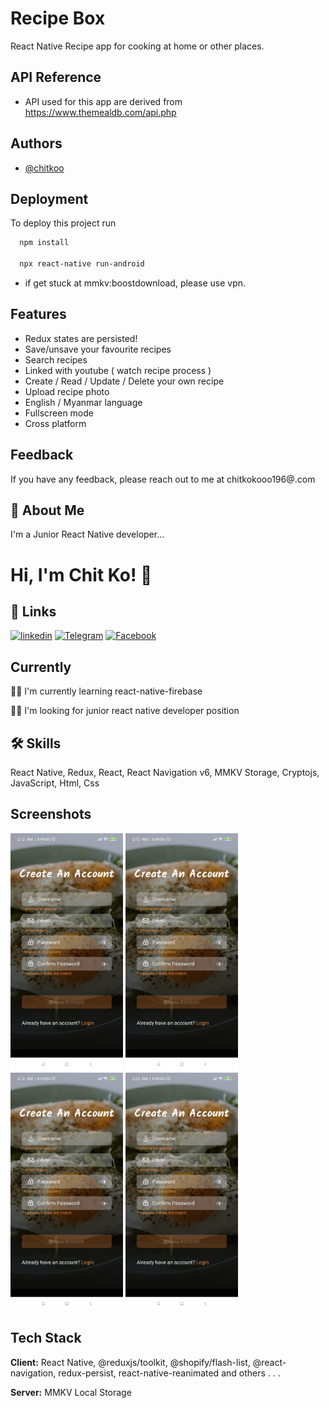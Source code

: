 
# Recipe Box

React Native Recipe app for cooking at home or other places.


## API Reference

- API used for this app are derived from https://www.themealdb.com/api.php


## Authors

- [@chitkoo](https://github.com/chitkoo)


## Deployment

To deploy this project run

```bash
  npm install
  
  npx react-native run-android
```
- if get stuck at mmkv:boostdownload, please use vpn.

## Features

- Redux states are persisted!
- Save/unsave your favourite recipes
- Search recipes
- Linked with youtube ( watch recipe process )
- Create / Read / Update / Delete your own recipe
- Upload recipe photo
- English / Myanmar language
- Fullscreen mode
- Cross platform


## Feedback

If you have any feedback, please reach out to me at chitkokooo196@.com


## 🚀 About Me
I'm a Junior React Native developer...


# Hi, I'm Chit Ko! 👋


## 🔗 Links

[![linkedin](https://img.shields.io/badge/linkedin-0A66C2?style=for-the-badge&logo=linkedin&logoColor=white)](https://www.linkedin.com/in/chit-ko-92a8921ab/)
[![Telegram](https://img.shields.io/badge/Telegram-2CA5E0?style=for-the-badge&logo=telegram&logoColor=white)](https://t.me/chitkodev)
[![Facebook](https://img.shields.io/badge/Facebook-%231877F2.svg?style=for-the-badge&logo=Facebook&logoColor=white)](https://www.facebook.com/ck.chitkoxx/)

## Currently

👩‍💻 I'm currently learning react-native-firebase

👯‍♀️ I'm looking for junior react native developer position



## 🛠 Skills
React Native, Redux, React, React Navigation v6, MMKV Storage, Cryptojs, JavaScript, Html, Css 


## Screenshots



<p float="left">
<img src="assets/screenshots/reg.png" width="180" height="380" />
<img src="assets/screenshots/reg.png" width="180" height="380" />
<img src="assets/screenshots/reg.png" width="180" height="380" />
<img src="assets/screenshots/reg.png" width="180" height="380" />
</p>





## Tech Stack

**Client:** React Native, @reduxjs/toolkit, @shopify/flash-list, @react-navigation, redux-persist, react-native-reanimated and others . . . 

**Server:** MMKV Local Storage

